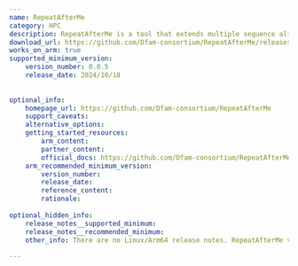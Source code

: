 ```yaml
---
name: RepeatAfterMe
category: HPC
description: RepeatAfterMe is a tool that extends multiple sequence alignments of repetitive DNA to reconstruct full repeat families using local alignment of flanking regions, improving upon the RepeatScout algorithm with enhanced scoring and gap models.
download_url: https://github.com/Dfam-consortium/RepeatAfterMe/releases
works_on_arm: true
supported_minimum_version:
    version_number: 0.0.5
    release_date: 2024/10/18
 
 
optional_info:
    homepage_url: https://github.com/Dfam-consortium/RepeatAfterMe
    support_caveats:
    alternative_options:
    getting_started_resources:
        arm_content:
        partner_content:
        official_docs: https://github.com/Dfam-consortium/RepeatAfterMe#repeatafterme
    arm_recommended_minimum_version:
        version_number:
        release_date:
        reference_content:
        rationale:
 
optional_hidden_info:
    release_notes__supported_minimum:
    release_notes__recommended_minimum:
    other_info: There are no Linux/Arm64 release notes. RepeatAfterMe version 0.0.5 can be build from source on the Neoverse N1 using make. RAMExtend binary can be verified for Aarch64 using file command.
 
---
```

